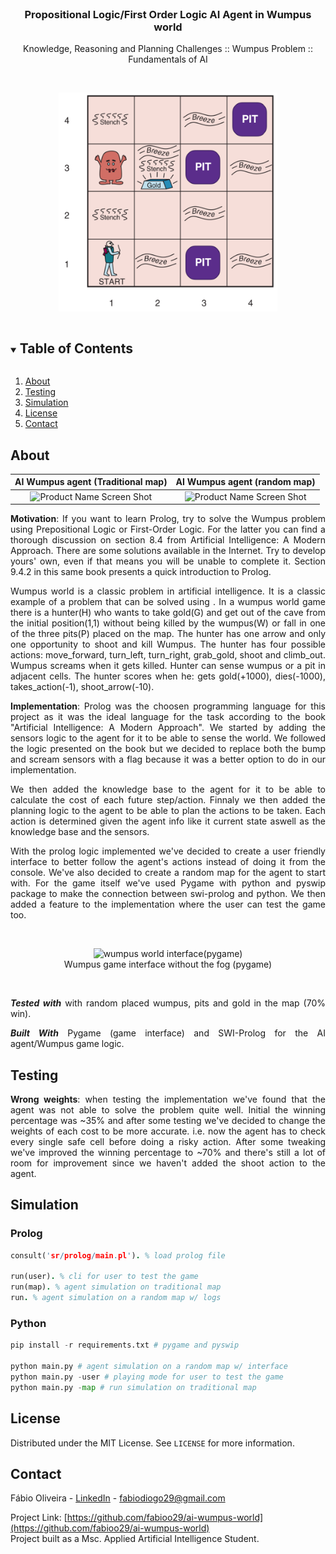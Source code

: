 <!-- PROJECT LOGO -->
<br />
<p align="center">

  <h3 align="center">Propositional Logic/First Order Logic AI Agent in Wumpus world</h3>

  <p align="center">
    Knowledge, Reasoning and Planning Challenges :: Wumpus Problem :: Fundamentals of AI 
    <br />
  </p>
  </br>
  <p align="center">
    <img src="images/wumpus-world.png" alt="original wumpus world map" width="350" height="350" />
  </p>
</p>

<!-- TABLE OF CONTENTS -->
<details open="open">
  <summary><h2 style="display: inline-block">Table of Contents</h2></summary>
  <ol>
    <li><a href="#about">About</a></li>
    <li><a href="#testing">Testing</a></li>
    <li><a href="#simulation">Simulation</a></li>
    <li><a href="#license">License</a></li>
    <li><a href="#contact">Contact</a></li>
  </ol>
</details>

<!-- ABOUT THE PROJECT -->

## About

|            AI Wumpus agent (Traditional map)            |            AI Wumpus agent (random map)            |
| :-----------------------------------------------------: | :------------------------------------------------: |
| ![Product Name Screen Shot](images/traditional_map.gif) | ![Product Name Screen Shot](images/random_map.gif) |

<div style="text-align: justify">
  
**Motivation**: If you want to learn Prolog, try to solve the Wumpus problem using Prepositional Logic or First-Order Logic. For the latter you can find a thorough discussion on section 8.4 from Artificial Intelligence: A Modern Approach. There are some solutions available in the Internet. Try to develop yours' own, even if that means you will be unable to complete it. Section 9.4.2 in this same book presents a quick introduction to Prolog.

Wumpus world is a classic problem in artificial intelligence. It is a classic example of a problem that can be solved using . In a wumpus world game there is a hunter(H) who wants to take gold(G) and get out of the cave from the initial position(1,1) without being killed by the wumpus(W) or fall in one of the three pits(P) placed on the map. The hunter has one arrow and only one opportunity to shoot and kill Wumpus. The hunter has four possible actions: move_forward, turn_left, turn_right, grab_gold, shoot and climb_out. Wumpus screams when it gets killed. Hunter can sense wumpus or a pit in adjacent cells. The hunter scores when he: gets gold(+1000), dies(-1000), takes_action(-1), shoot_arrow(-10).

**Implementation**: Prolog was the choosen programming language for this project as it was the ideal language for the task according to the book "Artificial Intelligence: A Modern Approach". We started by adding the sensors logic to the agent for it to be able to sense the world. We followed the logic presented on the book but we decided to replace both the bump and scream sensors with a flag because it was a better option to do in our implementation.

We then added the knowledge base to the agent for it to be able to calculate the cost of each future step/action. Finnaly we then added the planning logic to the agent to be able to plan the actions to be taken.
Each action is determined given the agent info like it current state aswell as the knowledge base and the sensors.

With the prolog logic implemented we've decided to create a user friendly interface to better follow the agent's actions instead of doing it from the console. We've also decided to create a random map for the agent to start with. For the game itself we've used Pygame with python and pyswip package to make the connection between swi-prolog and python. We then added a feature to the implementation where the user can test the game too.

</br>
<figure align="center">
    <img src="images/interface.gif" alt="wumpus world interface(pygame)" width="400" height="400" />
    <figcaption>Wumpus game interface without the fog (pygame)</figcaption>
  </figure>
  </br>

**_Tested with_** with random placed wumpus, pits and gold in the map (70% win).

**_Built With_** Pygame (game interface) and SWI-Prolog for the AI agent/Wumpus game logic.

<!-- TESTING -->

## Testing

**Wrong weights**: when testing the implementation we've found that the agent was not able to solve the problem quite well. Initial the winning percentage was ~35% and after some testing we've decided to change the weights of each cost to be more accurate. i.e. now the agent has to check every single safe cell before doing a risky action.
After some tweaking we've improved the winning percentage to ~70% and there's still a lot of room for improvement since we haven't added the shoot action to the agent.

</div>

<!-- SIMULATION -->

## Simulation

### Prolog

```prolog
consult('sr/prolog/main.pl'). % load prolog file

run(user). % cli for user to test the game
run(map). % agent simulation on traditional map
run. % agent simulation on a random map w/ logs
```

### Python

```python
pip install -r requirements.txt # pygame and pyswip

python main.py # agent simulation on a random map w/ interface
python main.py -user # playing mode for user to test the game
python main.py -map # run simulation on traditional map
```

## License

Distributed under the MIT License. See `LICENSE` for more information.

<!-- CONTACT -->

## Contact

Fábio Oliveira - [LinkedIn](https://www.linkedin.com/in/fabioo29/) - fabiodiogo29@gmail.com

Project Link: [https://github.com/fabioo29/ai-wumpus-world](https://github.com/fabioo29/ai-wumpus-world)  
Project built as a Msc. Applied Artificial Intelligence Student.
